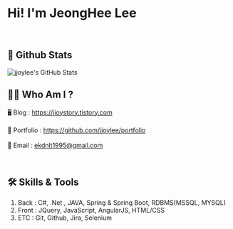 # Hi! I'm JeongHee Lee

<br>

## 🌟 Github Stats 

<img src="https://github-readme-stats.vercel.app/api?username=jjoylee&show_icons=true&theme=github_dark" alt="jjoylee's GitHub Stats"/>

<br>

## 👩🏻 Who Am I ?

🖥 Blog : <a href="https://jjoystry.tistory.com" target="_blank">https://jjoystory.tistory.com</a><br><br>
📂 Portfolio : <a href="https://github.com/jjoylee/portfolio" target="_blank">https://github.com/jjoylee/portfolio</a><br><br>
📧 Email : <ekdnlt1995@gmail.com>

<br>

## 🛠 Skills & Tools </h2> 
1. Back : C#, .Net , JAVA, Spring & Spring Boot, RDBMS(MSSQL, MYSQL)    
2. Front : JQuery, JavaScript, AngularJS, HTML/CSS   
3. ETC : Git, Github, Jira, Selenium   
